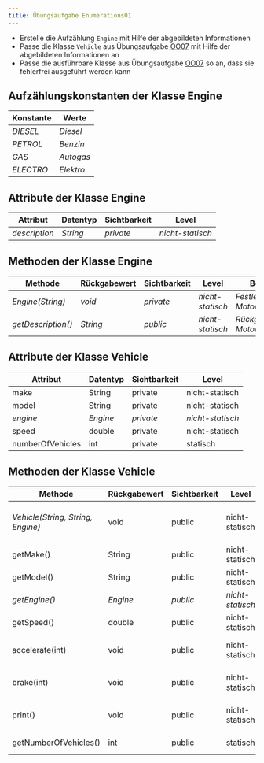 ```yaml
---
title: Übungsaufgabe Enumerations01
---
```


- Erstelle die Aufzählung `Engine` mit Hilfe der abgebildeten Informationen
- Passe die Klasse `Vehicle` aus Übungsaufgabe [OO07](../oo/oo07.md) mit Hilfe der abgebildeten Informationen an
- Passe die ausführbare Klasse aus Übungsaufgabe [OO07](../oo/oo07.md) so an, dass sie fehlerfrei ausgeführt werden kann

## Aufzählungskonstanten der Klasse Engine

| Konstante | Werte     |
| --------- | --------- |
| _DIESEL_  | _Diesel_  |
| _PETROL_  | _Benzin_  |
| _GAS_     | _Autogas_ |
| _ELECTRO_ | _Elektro_ |

## Attribute der Klasse Engine

| Attribut      | Datentyp | Sichtbarkeit | Level            |
| ------------- | -------- | ------------ | ---------------- |
| _description_ | _String_ | _private_    | _nicht-statisch_ |

## Methoden der Klasse Engine

| Methode            | Rückgabewert | Sichtbarkeit | Level            | Beschreibung                        |
| ------------------ | ------------ | ------------ | ---------------- | ----------------------------------- |
| _Engine(String)_   | _void_       | _private_    | _nicht-statisch_ | _Festlegen der Motorenbeschreibung_ |
| _getDescription()_ | _String_     | _public_     | _nicht-statisch_ | _Rückgabe der Motorenbeschreibung_  |

## Attribute der Klasse Vehicle

| Attribut         | Datentyp | Sichtbarkeit |Level             |
| ---------------- | -------- | ------------ | ---------------- |
| make             | String   | private      | nicht-statisch   |
| model            | String   | private      | nicht-statisch   |
| _engine_         | _Engine_ | _private_    | _nicht-statisch_ |
| speed            | double   | private      | nicht-statisch   |
| numberOfVehicles | int      | private      | statisch         |

## Methoden der Klasse Vehicle

| Methode                           | Rückgabewert | Sichtbarkeit | Level            | Beschreibung                                            |
| --------------------------------- | ------------ | ------------ | ---------------- | ------------------------------------------------------- |
| _Vehicle(String, String, Engine)_ | void         | public       | nicht-statisch   | _Festlegen des Herstellers, des Modells und des Motors_ |
| getMake()                         | String       | public       | nicht-statisch   | Rückgabe des Herstellers                                |
| getModel()                        | String       | public       | nicht-statisch   | Rückgabe des Modells                                    |
| _getEngine()_                     | _Engine_     | _public_     | _nicht-statisch_ | _Rückgabe des Motors_                                   |
| getSpeed()                        | double       | public       | nicht-statisch   | Rückgabe der Geschwindigkeit                            |
| accelerate(int)                   | void         | public       | nicht-statisch   | Erhöhung der Geschwindigkeit um den eingehenden Wert    |
| brake(int)                        | void         | public       | nicht-statisch   | Reduzierung der Geschwindigkeit um den eingehenden Wert |
| print()                           | void         | public       | nicht-statisch   | _Ausgabe: Hersteller Modell (Motorenbeschreibung)_      |
| getNumberOfVehicles()             | int          | public       | statisch         | Rückgabe der Anzahl Fahrzeuge                           |
